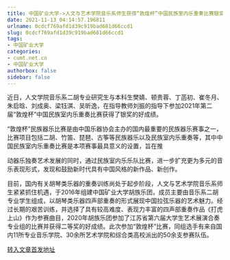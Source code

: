 ```yaml
---
title: 中国矿业大学->人文与艺术学院音乐系师生获得“敦煌杯”中国民族室内乐重奏比赛银奖 | cumt.net.cn
date: 2021-11-13 04:14:57.196811
urlname: 0cdcf769afd1d39c919bad681d66ccd1
slug: 0cdcf769afd1d39c919bad681d66ccd1
tags: 
- 中国矿业大学
categories:
- cumt.net.cn
- 中国矿业大学
authorbox: false
sidebar: false
---
```

近日，人文学院音乐系二胡专业研究生与本科生樊婧、顿贵蓉、丁菡初、崔冬月、朱启晗、刘成奥、梁钰淇、吴昕逸，在指导教师刘振的指导下参加2021年第二届“敦煌杯”中国民族室内乐重奏比赛获得了银奖的好成绩。

“敦煌杯”民族器乐比赛是由中国乐器协会主办的国内最重要的民族器乐赛事之一，比赛项目包括二胡、竹笛、琵琶、古筝等民族器乐以及民族室内乐重奏等，其中中国民族室内乐重奏比赛是本项赛事最具意义的设置，旨在推
<!--more-->
动器乐独奏艺术发展的同时，通过民族室内乐乐队比赛，进一步扩充更为多元的音乐表现形式，发现和鼓励新时代具有中国风格的新作品、新创作。  

目前，国内有关胡琴类乐器的重奏训练尚处于起步阶段，人文与艺术学院音乐系师生紧紧抓住机遇，于2016年组建中国矿业大学胡族乐团，成员主要由音乐系二胡专业学生组成，以胡琴类乐器四声部重奏的形式展现中国拉弦乐器的艺术魅力。经过长期的艰苦训练，并选择了具有较高难度、表现力丰富的四声部重奏作品《打虎上山》作为参赛曲目，2020年胡族乐团参加了江苏省第六届大学生艺术展演合奏专业组的比赛并获得二等奖的好成绩。此次参加“敦煌杯”比赛，同组选手有来自国内11所专业音乐学院、30余所艺术学院和综合类高校派出的50余支参赛队伍。



[转入文章首发地址](http://xwzx.cumt.edu.cn/53/37/c523a611127/page.htm)